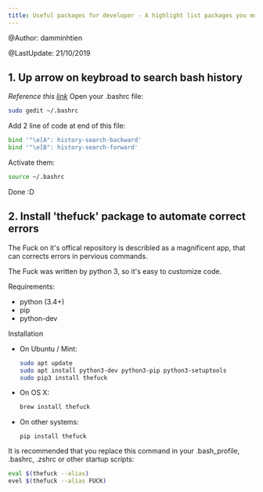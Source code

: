 ```yaml
---
title: Useful packages for developer - A highlight list packages you must install on Ubuntu
---
```


@Author: damminhtien

@LastUpdate: 21/10/2019

## 1. Up arrow on keybroad to search bash history
*Reference this [link](https://askubuntu.com/questions/59846/bash-history-search-partial-up-arrow)*
Open your .bashrc file:
```bash
sudo gedit ~/.bashrc
```
Add 2 line of code at end of this file:
```bash
bind '"\e[A": history-search-backward'
bind '"\e[B": history-search-forward'
```
Activate them:
```bash
source ~/.bashrc
```
Done :D

## 2. Install 'thefuck' package to automate correct errors
The Fuck on it's offical repository is describled as a magnificent app, that can corrects errors in pervious commands.

The Fuck was written by python 3, so it's easy to customize code.

Requirements:
* python (3.4+)
* pip
* python-dev

Installation
* On Ubuntu / Mint:
  ```bash
  sudo apt update
  sudo apt install python3-dev python3-pip python3-setuptools
  sudo pip3 install thefuck
  ```
* On OS X:
  ```bash
  brew install thefuck
  ```
* On other systems:
  ```
  pip install thefuck
  ```
It is recommended that you replace this command in your .bash_profile, .bashrc, .zshrc or other startup scripts:
```bash
eval $(thefuck --alias)
evel $(thefuck --alias FUCK)
```